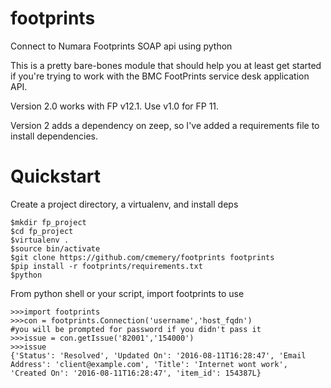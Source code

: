 footprints
==========

Connect to Numara Footprints SOAP api using python

This is a pretty bare-bones module that should help you
at least get started if you're trying to work with the
BMC FootPrints service desk application API.

Version 2.0 works with FP v12.1. Use v1.0 for FP 11.

Version 2 adds a dependency on zeep, so I've added
a requirements file to install dependencies.

Quickstart
==============
Create a project directory, a virtualenv, and install deps

```
$mkdir fp_project
$cd fp_project
$virtualenv .
$source bin/activate
$git clone https://github.com/cmemery/footprints footprints
$pip install -r footprints/requirements.txt
$python

```

From python shell or your script, import footprints to use

```
>>>import footprints
>>>con = footprints.Connection('username','host_fqdn')
#you will be prompted for password if you didn't pass it
>>>issue = con.getIssue('82001','154000')
>>>issue
{'Status': 'Resolved', 'Updated On': '2016-08-11T16:28:47', 'Email
Address': 'client@example.com', 'Title': 'Internet wont work',
'Created On': '2016-08-11T16:28:47', 'item_id': 154387L}
```
